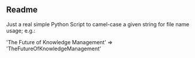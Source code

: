 ## Readme

Just a real simple Python Script to camel-case a given string for file name usage; e.g.:

'The Future of Knowledge Management' => 'TheFutureOfKnowledgeManagement' 